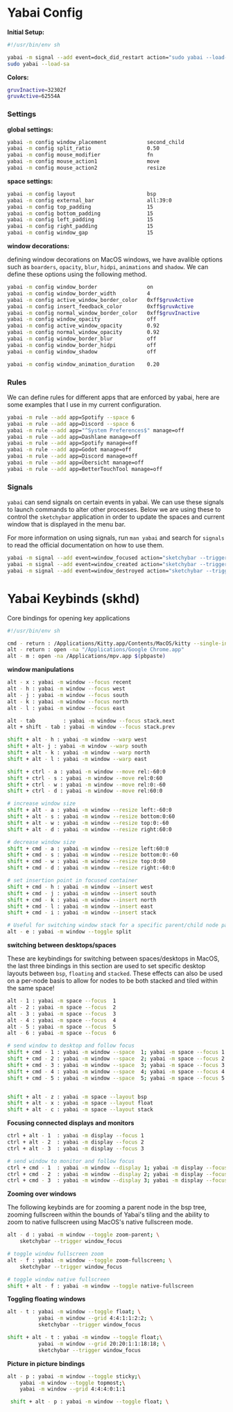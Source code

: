 # Yabai Config

**Initial Setup:**

```sh { tangle: ./.yabairc }
#!/usr/bin/env sh

yabai -m signal --add event=dock_did_restart action="sudo yabai --load-sa"
sudo yabai --load-sa
```

**Colors:**

```sh { tangle: ./.yabairc }
gruvInactive=32302f
gruvActive=62554A
```

### Settings

**global settings:**

```sh { tangle: ./.yabairc }
yabai -m config window_placement             second_child
yabai -m config split_ratio                  0.50
yabai -m config mouse_modifier               fn
yabai -m config mouse_action1                move
yabai -m config mouse_action2                resize
```

**space settings:**

```sh { tangle: ./.yabairc }
yabai -m config layout                       bsp
yabai -m config external_bar                 all:39:0
yabai -m config top_padding                  15
yabai -m config bottom_padding               15
yabai -m config left_padding                 15
yabai -m config right_padding                15
yabai -m config window_gap                   15
```

**window decorations:**

defining window decorations on MacOS windows, we have avalible options such as `boarders`, `opacity`, `blur`, `hidpi`, `animations` and `shadow`.
We can define these options using the following method.

```sh { tangle: ./.yabairc }
yabai -m config window_border                on
yabai -m config window_border_width          4
yabai -m config active_window_border_color   0xff$gruvActive
yabai -m config insert_feedback_color        0xff$gruvActive
yabai -m config normal_window_border_color   0xff$gruvInactive
yabai -m config window_opacity               off
yabai -m config active_window_opacity        0.92
yabai -m config normal_window_opacity        0.92
yabai -m config window_border_blur           off
yabai -m config window_border_hidpi          off
yabai -m config window_shadow                off

yabai -m config window_animation_duration    0.20
```

### Rules

We can define rules for different apps that are enforced by yabai, here are some examples that I use in my current configuration.

```sh { tangle: ./.yabairc }
yabai -m rule --add app=Spotify --space 6
yabai -m rule --add app=Discord --space 6
yabai -m rule --add app="^System Preferences$" manage=off
yabai -m rule --add app=Dashlane manage=off
yabai -m rule --add app=Spotify manage=off
yabai -m rule --add app=Godot manage=off
yabai -m rule --add app=Discord manage=off
yabai -m rule --add app=Übersicht manage=off
yabai -m rule --add app=BetterTouchTool manage=off
```

### Signals

`yabai` can send signals on certain events in yabai. We can use these signals to launch commands to alter other processes. 
Below we are using these to control the `sketchybar` application in order to update the spaces and current window that is displayed
in the menu bar.

For more information on using signals, run `man yabai` and search for `signals` to read the official documentation on how to use them.

```sh { tangle: ./.yabairc }
yabai -m signal --add event=window_focused action="sketchybar --trigger window_focus"
yabai -m signal --add event=window_created action="sketchybar --trigger windows_on_spaces"
yabai -m signal --add event=window_destroyed action="sketchybar --trigger windows_on_spaces"
```

# Yabai Keybinds (skhd)

Core bindings for opening key applications

```sh { tangle: ./.skhdrc }
#!/usr/bin/env sh

cmd - return : /Applications/Kitty.app/Contents/MacOS/kitty --single-instance -d ~ &> /dev/null
alt - return : open -na "/Applications/Google Chrome.app"
alt - m : open -na /Applications/mpv.app $(pbpaste)
```

**window manipulations**

```sh { tangle: ./.skhdrc }
alt - x : yabai -m window --focus recent
alt - h : yabai -m window --focus west
alt - j : yabai -m window --focus south
alt - k : yabai -m window --focus north
alt - l : yabai -m window --focus east

alt - tab         : yabai -m window --focus stack.next
alt + shift - tab : yabai -m window --focus stack.prev

shift + alt - h : yabai -m window --warp west
shift + alt- j : yabai -m window --warp south
shift + alt - k : yabai -m window --warp north
shift + alt - l : yabai -m window --warp east

shift + ctrl - a : yabai -m window --move rel:-60:0
shift + ctrl - s : yabai -m window --move rel:0:60
shift + ctrl - w : yabai -m window --move rel:0:-60
shift + ctrl - d : yabai -m window --move rel:60:0

# increase window size
shift + alt - a : yabai -m window --resize left:-60:0
shift + alt - s : yabai -m window --resize bottom:0:60
shift + alt - w : yabai -m window --resize top:0:-60
shift + alt - d : yabai -m window --resize right:60:0

# decrease window size
shift + cmd - a : yabai -m window --resize left:60:0
shift + cmd - s : yabai -m window --resize bottom:0:-60
shift + cmd - w : yabai -m window --resize top:0:60
shift + cmd - d : yabai -m window --resize right:-60:0

# set insertion point in focused container
shift + cmd - h : yabai -m window --insert west
shift + cmd - j : yabai -m window --insert south
shift + cmd - k : yabai -m window --insert north
shift + cmd - l : yabai -m window --insert east
shift + cmd - i : yabai -m window --insert stack

# Useful for switching window stack for a specific parent/child node pair
alt - e : yabai -m window --toggle split
```

**switching between desktops/spaces**

These are keybindings for switching between spaces/desktops in MacOS, the last three bindings
in this section are used to set specific desktop layouts between `bsp`, `floating` and `stacked`.
These effects can also be used on a per-node basis to allow for nodes to be both stacked and tiled
within the same space!

```sh { tangle: ./.skhdrc }
alt - 1 : yabai -m space --focus  1
alt - 2 : yabai -m space --focus  2
alt - 3 : yabai -m space --focus  3
alt - 4 : yabai -m space --focus  4
alt - 5 : yabai -m space --focus  5
alt - 6 : yabai -m space --focus  6

# send window to desktop and follow focus
shift + cmd - 1 : yabai -m window --space  1; yabai -m space --focus 1
shift + cmd - 2 : yabai -m window --space  2; yabai -m space --focus 2
shift + cmd - 3 : yabai -m window --space  3; yabai -m space --focus 3
shift + cmd - 4 : yabai -m window --space  4; yabai -m space --focus 4
shift + cmd - 5 : yabai -m window --space  5; yabai -m space --focus 5


shift + alt - z : yabai -m space --layout bsp
shift + alt - x : yabai -m space --layout float
shift + alt - c : yabai -m space --layout stack
```

**Focusing connected displays and monitors**

```sh { tangle: ./.skhdrc }
ctrl + alt - 1  : yabai -m display --focus 1
ctrl + alt - 2  : yabai -m display --focus 2
ctrl + alt - 3  : yabai -m display --focus 3

# send window to monitor and follow focus
ctrl + cmd - 1  : yabai -m window --display 1; yabai -m display --focus 1
ctrl + cmd - 2  : yabai -m window --display 2; yabai -m display --focus 2
ctrl + cmd - 3  : yabai -m window --display 3; yabai -m display --focus 3
```

**Zooming over windows**

The following keybinds are for zooming a parent node in the bsp tree, zooming fullscreen within the bounds of Yabai's
tiling and the ability to zoom to native fullscreen using MacOS's native fullscreen mode.

```sh { tangle: ./.skhdrc }
alt - d : yabai -m window --toggle zoom-parent; \
    sketchybar --trigger window_focus

# toggle window fullscreen zoom
alt - f : yabai -m window --toggle zoom-fullscreen; \
    sketchybar --trigger window_focus

# toggle window native fullscreen
shift + alt - f : yabai -m window --toggle native-fullscreen
```

**Toggling floating windows**


```sh { tangle: ./.skhdrc }
alt - t : yabai -m window --toggle float; \
          yabai -m window --grid 4:4:1:1:2:2; \
          sketchybar --trigger window_focus

shift + alt - t : yabai -m window --toggle float;\
          yabai -m window --grid 20:20:1:1:18:18; \
          sketchybar --trigger window_focus
```

**Picture in picture bindings**

```sh { tangle: ./.skhdrc }
alt - p : yabai -m window --toggle sticky;\
    yabai -m window --toggle topmost;\
    yabai -m window --grid 4:4:4:0:1:1

 shift + alt - p : yabai -m window --toggle float; \
```
